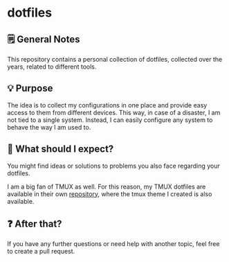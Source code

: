 # dotfiles

## 🗒️ General Notes
This repository contains a personal collection of dotfiles, collected over the years, related to different tools.

## 💡 Purpose
The idea is to collect my configurations in one place and provide easy access to them from different devices. This way, in case of a disaster, I am not tied to a single system. Instead, I can easily configure any system to behave the way I am used to.

## 💬 What should I expect?
You might find ideas or solutions to problems you also face regarding your dotfiles.

I am a big fan of TMUX as well. For this reason, my TMUX dotfiles are available in their own [repository](https://github.com/CSpyridakis/tmux-monitor-theme), where the tmux theme I created is also available.

## ❓ After that?
If you have any further questions or need help with another topic, feel free to create a pull request.
